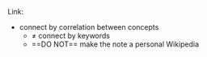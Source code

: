 Link:
- connect by correlation between concepts
	- $\neq$ connect by keywords
	- ==DO NOT== make the note a personal Wikipedia